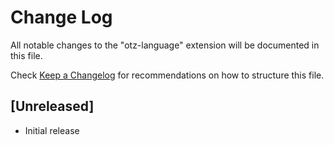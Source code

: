 # Change Log

All notable changes to the "otz-language" extension will be documented in this file.

Check [Keep a Changelog](http://keepachangelog.com/) for recommendations on how to structure this file.

## [Unreleased]

- Initial release